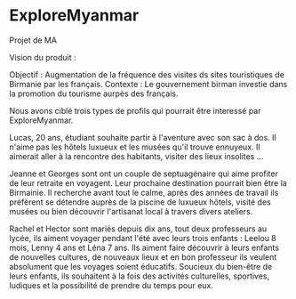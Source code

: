 # ExploreMyanmar
Projet de MA

Vision du produit :

  Objectif : Augmentation de la fréquence des visites ds sites touristiques de Birmanie par les français.
  Contexte : Le gouvernement birman investie dans la promotion du tourisme aurpès des français. 
  
  Nous avons ciblé trois types de profils qui pourrait être interessé par ExploreMyanmar.
  
  Lucas, 20 ans, étudiant souhaite partir à l'aventure avec son sac à dos. Il n'aime pas les hôtels luxueux et les musées qu'il trouve ennuyeux. Il aimerait aller à la rencontre des habitants, visiter des lieux insolites ...
  
  Jeanne et Georges sont ont un couple de septuagénaire qui aime profiter de leur retraite en voyagent. Leur prochaine destination pourrait bien être la Birmainie. Il recherche avant tout le calme, après des années de travail ils préfèrent se détendre auprès de la piscine de luxueux hôtels, visité des musées ou bien découvrir l'artisanat local à travers divers ateliers.

  Rachel et Hector sont mariés depuis dix ans, tout deux professeurs au lycée, ils aiment voyager pendant l'été avec leurs trois enfants : Leelou 8 mois, Lenny 4 ans et Léna 7 ans. Ils aiment faire découvrir à leurs enfants de nouvelles cultures, de nouveaux lieux et en bon professeur ils veulent absolument que les voyages soient éducatifs. Soucieux du bien-être de leurs enfants, ils souhaitent à la fois des activités culturelles, sportives, ludiques et la possibilité de prendre du temps pour eux. 



